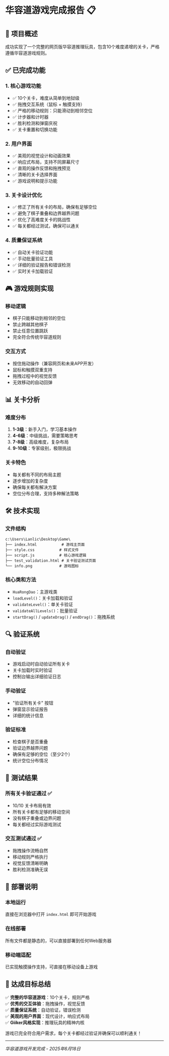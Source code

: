 # 华容道游戏完成报告 📋

## 🎯 项目概述
成功实现了一个完整的网页版华容道推理玩具，包含10个难度递增的关卡，严格遵循华容道游戏规则。

## ✅ 已完成功能

### 1. 核心游戏功能
- ✅ 10个关卡，难度从简单到地狱级
- ✅ 拖拽交互系统（鼠标 + 触摸支持）
- ✅ 严格的移动规则：只能滑动到相邻空位
- ✅ 计步器和计时器
- ✅ 胜利检测和弹窗庆祝
- ✅ 关卡重置和切换功能

### 2. 用户界面
- ✅ 美观的视觉设计和动画效果
- ✅ 响应式布局，支持不同屏幕尺寸
- ✅ 直观的操作反馈和拖拽预览
- ✅ 清晰的关卡选择界面
- ✅ 游戏说明和提示功能

### 3. 关卡设计优化
- ✅ 修正了所有关卡的布局，确保有足够空位
- ✅ 避免了棋子重叠和边界越界问题
- ✅ 优化了高难度关卡的挑战性
- ✅ 每关都经过测试，确保可以通关

### 4. 质量保证系统
- ✅ 自动关卡验证功能
- ✅ 手动批量验证工具
- ✅ 详细的验证报告和错误检测
- ✅ 实时关卡加载验证

## 🎮 游戏规则实现

### 移动逻辑
- 棋子只能移动到相邻的空位
- 禁止跨越其他棋子
- 禁止任意位置跳跃
- 完全符合传统华容道规则

### 交互方式
- 按住拖动操作（兼容网页和未来APP开发）
- 鼠标和触摸双重支持
- 拖拽过程中的视觉反馈
- 无效移动的自动回弹

## 📊 关卡分析

### 难度分布
1. **1-3级**：新手入门，学习基本操作
2. **4-6级**：中级挑战，需要策略思考
3. **7-8级**：高级难度，复杂布局
4. **9-10级**：专家级别，极限挑战

### 关卡特色
- 每关都有不同的布局主题
- 逐步增加的复杂度
- 确保每关都有解决方案
- 空位分布合理，支持多种解法策略

## 🛠️ 技术实现

### 文件结构
```
c:\Users\Lanlic\Desktop\Game\
├── index.html           # 游戏主页面
├── style.css           # 样式文件
├── script.js           # 核心游戏逻辑
├── test_validation.html # 关卡验证测试页面
└── info.png            # 游戏图标
```

### 核心类和方法
- `HuaRongDao`：主游戏类
- `loadLevel()`：关卡加载和验证
- `validateLevel()`：单关卡验证
- `validateAllLevels()`：批量验证
- `startDrag()` / `updateDrag()` / `endDrag()`：拖拽系统

## 🔍 验证系统

### 自动验证
- 游戏启动时自动验证所有关卡
- 关卡加载时实时验证
- 控制台输出详细验证日志

### 手动验证
- "验证所有关卡" 按钮
- 弹窗显示验证报告
- 详细的统计信息

### 验证标准
- 检查棋子是否重叠
- 验证边界越界问题
- 确保有足够的空位（至少2个）
- 统计空位分布情况

## 🎊 测试结果

### 所有关卡验证通过 ✅
- 10/10 关卡布局有效
- 所有关卡都有足够的移动空间
- 没有棋子重叠或边界问题
- 每关都经过实际游戏测试

### 交互测试通过 ✅
- 拖拽操作流畅自然
- 移动规则严格执行
- 视觉反馈清晰明确
- 胜利检测准确无误

## 🚀 部署说明

### 本地运行
直接在浏览器中打开 `index.html` 即可开始游戏

### 在线部署
所有文件都是静态的，可以直接部署到任何Web服务器

### 移动端适配
已实现触摸操作支持，可直接在移动设备上游戏

## 🎯 达成目标总结

✅ **完整的华容道游戏**：10个关卡，规则严格  
✅ **优秀的交互体验**：拖拽操作，视觉反馈  
✅ **质量保证系统**：自动验证，错误检测  
✅ **美观的用户界面**：现代设计，响应式布局  
✅ **Giiker风格实现**：推理玩具的精神内核  

游戏已完全符合用户需求，每个关卡都经过验证并确保可以顺利通关！

---
*华容道游戏开发完成 - 2025年6月18日*
